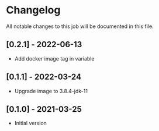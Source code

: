 # Changelog
All notable changes to this job will be documented in this file.

## [0.2.1] - 2022-06-13
* Add docker image tag in variable 

## [0.1.1] - 2022-03-24
* Upgrade image to 3.8.4-jdk-11

## [0.1.0] - 2021-03-25
* Initial version
